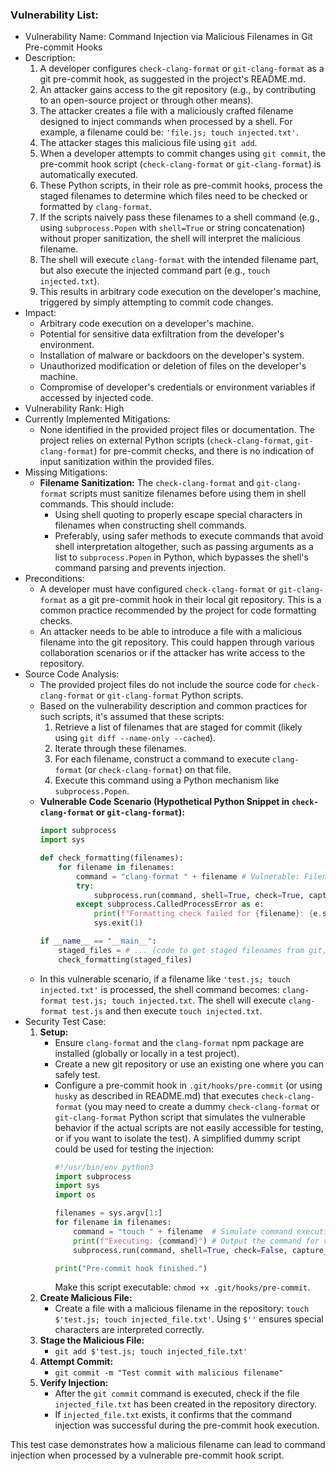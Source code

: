 ### Vulnerability List:

* Vulnerability Name: Command Injection via Malicious Filenames in Git Pre-commit Hooks
* Description:
    1. A developer configures `check-clang-format` or `git-clang-format` as a git pre-commit hook, as suggested in the project's README.md.
    2. An attacker gains access to the git repository (e.g., by contributing to an open-source project or through other means).
    3. The attacker creates a file with a maliciously crafted filename designed to inject commands when processed by a shell. For example, a filename could be: `'file.js; touch injected.txt'`.
    4. The attacker stages this malicious file using `git add`.
    5. When a developer attempts to commit changes using `git commit`, the pre-commit hook script (`check-clang-format` or `git-clang-format`) is automatically executed.
    6. These Python scripts, in their role as pre-commit hooks, process the staged filenames to determine which files need to be checked or formatted by `clang-format`.
    7. If the scripts naively pass these filenames to a shell command (e.g., using `subprocess.Popen` with `shell=True` or string concatenation) without proper sanitization, the shell will interpret the malicious filename.
    8. The shell will execute `clang-format` with the intended filename part, but also execute the injected command part (e.g., `touch injected.txt`).
    9. This results in arbitrary code execution on the developer's machine, triggered by simply attempting to commit code changes.
* Impact:
    * Arbitrary code execution on a developer's machine.
    * Potential for sensitive data exfiltration from the developer's environment.
    * Installation of malware or backdoors on the developer's system.
    * Unauthorized modification or deletion of files on the developer's machine.
    * Compromise of developer's credentials or environment variables if accessed by injected code.
* Vulnerability Rank: High
* Currently Implemented Mitigations:
    * None identified in the provided project files or documentation. The project relies on external Python scripts (`check-clang-format`, `git-clang-format`) for pre-commit checks, and there is no indication of input sanitization within the provided files.
* Missing Mitigations:
    * **Filename Sanitization:** The `check-clang-format` and `git-clang-format` scripts must sanitize filenames before using them in shell commands. This should include:
        * Using shell quoting to properly escape special characters in filenames when constructing shell commands.
        * Preferably, using safer methods to execute commands that avoid shell interpretation altogether, such as passing arguments as a list to `subprocess.Popen` in Python, which bypasses the shell's command parsing and prevents injection.
* Preconditions:
    * A developer must have configured `check-clang-format` or `git-clang-format` as a git pre-commit hook in their local git repository. This is a common practice recommended by the project for code formatting checks.
    * An attacker needs to be able to introduce a file with a malicious filename into the git repository. This could happen through various collaboration scenarios or if the attacker has write access to the repository.
* Source Code Analysis:
    * The provided project files do not include the source code for `check-clang-format` or `git-clang-format` Python scripts.
    * Based on the vulnerability description and common practices for such scripts, it's assumed that these scripts:
        1. Retrieve a list of filenames that are staged for commit (likely using `git diff --name-only --cached`).
        2. Iterate through these filenames.
        3. For each filename, construct a command to execute `clang-format` (or `check-clang-format`) on that file.
        4. Execute this command using a Python mechanism like `subprocess.Popen`.
    * **Vulnerable Code Scenario (Hypothetical Python Snippet in `check-clang-format` or `git-clang-format`):**
      ```python
      import subprocess
      import sys

      def check_formatting(filenames):
          for filename in filenames:
              command = "clang-format " + filename # Vulnerable: Filename is directly concatenated
              try:
                  subprocess.run(command, shell=True, check=True, capture_output=True) # shell=True exacerbates the vulnerability
              except subprocess.CalledProcessError as e:
                  print(f"Formatting check failed for {filename}: {e.stderr.decode()}")
                  sys.exit(1)

      if __name__ == "__main__":
          staged_files = # ... (code to get staged filenames from git, e.g., using git command) ...
          check_formatting(staged_files)
      ```
    * In this vulnerable scenario, if a filename like `'test.js; touch injected.txt'` is processed, the shell command becomes: `clang-format test.js; touch injected.txt`. The shell will execute `clang-format test.js` and then execute `touch injected.txt`.
* Security Test Case:
    1. **Setup:**
        * Ensure `clang-format` and the `clang-format` npm package are installed (globally or locally in a test project).
        * Create a new git repository or use an existing one where you can safely test.
        * Configure a pre-commit hook in `.git/hooks/pre-commit` (or using `husky` as described in README.md) that executes `check-clang-format` (you may need to create a dummy `check-clang-format` or `git-clang-format` Python script that simulates the vulnerable behavior if the actual scripts are not easily accessible for testing, or if you want to isolate the test). A simplified dummy script could be used for testing the injection:
          ```python
          #!/usr/bin/env python3
          import subprocess
          import sys
          import os

          filenames = sys.argv[1:]
          for filename in filenames:
              command = "touch " + filename  # Simulate command execution with filename
              print(f"Executing: {command}") # Output the command for verification
              subprocess.run(command, shell=True, check=False, capture_output=True)

          print("Pre-commit hook finished.")
          ```
          Make this script executable: `chmod +x .git/hooks/pre-commit`.
    2. **Create Malicious File:**
        * Create a file with a malicious filename in the repository: `touch $'test.js; touch injected_file.txt'`.  Using `$''` ensures special characters are interpreted correctly.
    3. **Stage the Malicious File:**
        * `git add $'test.js; touch injected_file.txt'`
    4. **Attempt Commit:**
        * `git commit -m "Test commit with malicious filename"`
    5. **Verify Injection:**
        * After the `git commit` command is executed, check if the file `injected_file.txt` has been created in the repository directory.
        * If `injected_file.txt` exists, it confirms that the command injection was successful during the pre-commit hook execution.

This test case demonstrates how a malicious filename can lead to command injection when processed by a vulnerable pre-commit hook script.